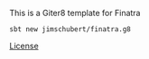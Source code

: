 This is a Giter8 template for Finatra

```
sbt new jimschubert/finatra.g8
```

[License](./LICENSE)
